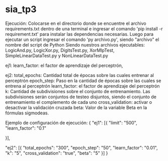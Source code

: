 # sia_tp3
Ejecución:
Colocarse en el directorio donde se encuentre el archivo requirements.txt dentro de una terminal e ingresar el comando 'pip install -r requirement.txt'
para instalar las dependencias necesarias.
Luego para ejecutar un script ingresar el comando 'py archivo.py', siendo "archivo" el nombre del script de Python
Siendo nuestros archivos ejecutables: LogicAnd.py, LogicXor.py, DigitsTest.py, XorMIpTest, SimpleLinearDataTest.py y NonLinearDataTest.py

ej1:
learn_factor: el factor de aprendizaje del perceptrón,

ej2:
total_epochs: Cantidad total de épocas sobre las cuales entrenar al perceptrón
epoch_step: Paso en la cantidad de épocas sobre las cuales se entrena al perceptrón
learn_factor: el factor de aprendizaje del perceptrón
k: Cantidad de subdivisiones sobre el conjunto de entrenamiento. Las subdivisiones serán conjuntos de testeo disjuntos, siendo el conjunto de entrenamiento el complemento de cada uno
cross_validation: activar o desactivar la validación cruzada
beta: Valor de la variable Beta en la fórmulas sigmodeas.


Ejemplo de configuración de ejecución:
{
  "ej1": [{
      "limit": "500",
      "learn_factor": "0.1"

  }],

  "ej2": [{
      "total_epochs": "300",
      "epoch_step": "50",
      "learn_factor": "0.01",
      "k": "5",
      "cross_validation": "true",
      "beta": "5"
  }]
}
